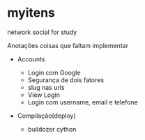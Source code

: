 # myitens
network social for study 

Anotações coisas que faltam implementar

- Accounts
    - Login com Google
    - Segurança de dois fatores
    - slug nas urls
    - View Login
    - Login com username, email e telefone

- Compilação(deploy)
    - buildozer cython
